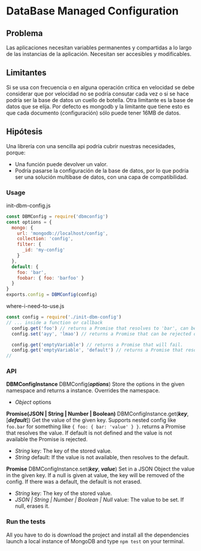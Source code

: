DataBase Managed Configuration
=============================
## Problema
Las aplicaciones necesitan variables permanentes y compartidas a lo largo de las
instancias de la aplicación.
Necesitan ser accesibles y modificables.

## Limitantes
Si se usa con frecuencia o en alguna operación crítica en velocidad se debe
considerar que por velocidad no se podría consutar cada vez o si se hace podría
ser la base de datos un cuello de botella.
Otra limitante es la base de datos que se elija. Por defecto es mongodb y la
limitante que tiene esto es que cada documento (configuración) sólo puede tener
16MB de datos.

## Hipótesis
Una librería con una sencilla api podría cubrir nuestras necesidades, porque:
- Una función puede devolver un valor.
- Podría pasarse la configuración de la base de datos, por lo que podría ser una
solución multibase de datos, con una capa de compatibilidad.

### Usage
init-dbm-config.js
``` javascript
const DBMConfig = require('dbmconfig')
const options = {
  mongo: {
    url: 'mongodb://localhost/config',
    collection: 'config',
    filter: {
      _id: 'my-config'
    }
  },
  default: {
    foo: 'bar',
    foobar: { foo: 'barfoo' }
  }
}
exports.config = DBMConfig(config)
```
where-i-need-to-use.js
``` javascript
const config = require('./init-dbm-config')
// ... inside a function or callback
  config.get('foo') // returns a Promise that resolves to 'bar', can be rejected on error.
  config.set('ayy', 'lmao') // returns a Promise that can be rejected on error.

  config.get('emptyVariable') // returns a Promise that will fail.
  config.get('emptyVariable', 'default') // returns a Promise that resolves to 'default'
//
```


### API
__DBMConfigInstance__ DBMConfig(___options___)
Store the options in the given namespace and returns a instance. Overrides the namespace.
- _Object_ options

__Promise(JSON | String | Number | Boolean)__ DBMConfigInstance.get(___key___, [___default___])
Get the value of the given key. Supports nested config like `foo.bar` for something like `{ foo: { bar: 'value' } }`. returns a Promise that resolves the value. If default is not defined and the value is not available the Promise is rejected.
- _String_ key: The key of the stored value.
- _String_ default: If the value is not available, then resolves to the default.

__Promise__ DBMConfigInstance.set(___key___, ___value___)
Set in a JSON Object the value in the given key. If a null is given at value, the key will be removed of the config. If there was a default, the default is not erased.
- _String_ key: The key of the stored value.
- _JSON | String | Number | Boolean | Null_ value: The value to be set. If null, erases it.

### Run the tests

All you have to do is download the project and install all the dependencies
launch a local instance of MongoDB and type `npm test` on your terminal.
